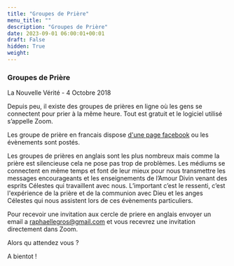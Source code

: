 ```yaml
---
title: "Groupes de Prière"
menu_title: ""
description: "Groupes de Prière"
date: 2023-09-01 06:00:01+00:01
draft: False
hidden: True
weight:
---
```

### Groupes de Prière

La Nouvelle Vérité - 4 Octobre 2018

Depuis peu, il existe des groupes de prières en ligne où les gens se connectent pour prier à la même heure. Tout est gratuit et le logiciel utilisé s’appelle Zoom.

Les groupe de prière en francais dispose [d'une page facebook](https://www.facebook.com/pg/Les-courants-c%C3%A9lestes-100253238429498/events/) ou les évènements sont postés.

Les groupes de prières en anglais sont les plus nombreux mais comme la prière est silencieuse cela ne pose pas trop de problèmes. Les médiums se connectent en même temps et font de leur mieux pour nous transmettre les messages encourageants et les enseignements de l’Amour Divin venant des esprits Célestes qui travaillent avec nous. L’important c’est le ressenti, c’est l'expérience de la prière et de la communion avec Dieu et les anges Célestes qui nous assistent lors de ces évènements particuliers.

Pour recevoir une invitation aux cercle de priere en anglais envoyer un email a raphaellegros@gmail.com et vous recevrez une invitation directement dans Zoom.

Alors qu attendez vous ?

A bientot !
